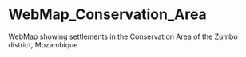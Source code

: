 # WebMap_Conservation_Area
WebMap showing settlements in the Conservation Area of the Zumbo district, Mozambique
